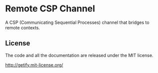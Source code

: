# Remote CSP Channel

A CSP (Communicating Sequential Processes) channel that bridges to remote contexts.

## License

The code and all the documentation are released under the MIT license.

http://getify.mit-license.org/
